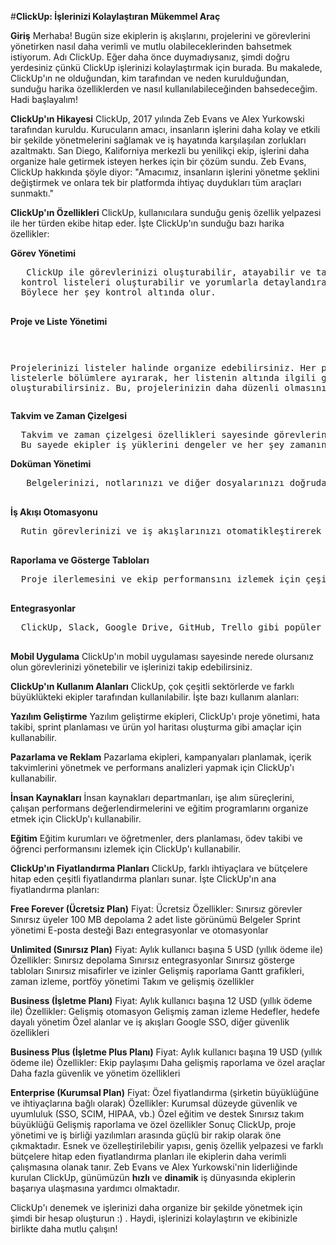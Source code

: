 #**ClickUp: İşlerinizi Kolaylaştıran Mükemmel Araç**

**Giriş**
Merhaba! Bugün size ekiplerin iş akışlarını, projelerini ve görevlerini yönetirken nasıl daha verimli ve mutlu olabileceklerinden bahsetmek istiyorum. 
Adı ClickUp. Eğer daha önce duymadıysanız, şimdi doğru yerdesiniz çünkü ClickUp işlerinizi kolaylaştırmak için burada. 
Bu makalede, ClickUp'ın ne olduğundan, kim tarafından ve neden kurulduğundan, sunduğu harika özelliklerden ve nasıl kullanılabileceğinden bahsedeceğim. Hadi başlayalım!

**ClickUp'ın Hikayesi**
ClickUp, 2017 yılında Zeb Evans ve Alex Yurkowski tarafından kuruldu. Kurucuların amacı, 
insanların işlerini daha kolay ve etkili bir şekilde yönetmelerini sağlamak ve iş hayatında karşılaşılan zorlukları azaltmaktı. 
San Diego, Kaliforniya merkezli bu yenilikçi ekip, işlerini daha organize hale getirmek isteyen herkes için bir çözüm sundu. 
Zeb Evans, ClickUp hakkında şöyle diyor: "Amacımız, insanların işlerini yönetme şeklini değiştirmek ve onlara tek bir platformda ihtiyaç duydukları tüm araçları sunmaktı."

**ClickUp'ın Özellikleri**
ClickUp, kullanıcılara sunduğu geniş özellik yelpazesi ile her türden ekibe hitap eder. İşte ClickUp'ın sunduğu bazı harika özellikler:

  **Görev Yönetimi**
  <pre>
   ClickUp ile görevlerinizi oluşturabilir, atayabilir ve takip edebilirsiniz. Görevlerinize alt görevler ekleyebilir, 
  kontrol listeleri oluşturabilir ve yorumlarla detaylandırabilirsiniz. 
  Böylece her şey kontrol altında olur.
  </pre>

  **Proje ve Liste Yönetimi**
    <pre>

  Projelerinizi listeler halinde organize edebilirsiniz. 
  Her projeyi listelerle bölümlere ayırarak, her listenin altında ilgili görevleri oluşturabilirsiniz.
  Bu, projelerinizin daha düzenli olmasını sağlar.
</pre>

  **Takvim ve Zaman Çizelgesi**
  <pre>
  Takvim ve zaman çizelgesi özellikleri sayesinde görevlerinizi ve projelerinizi planlayabilirsiniz. 
  Bu sayede ekipler iş yüklerini dengeler ve her şey zamanında tamamlanır.
</pre>
  **Doküman Yönetimi**
  <pre>
   Belgelerinizi, notlarınızı ve diğer dosyalarınızı doğrudan ClickUp üzerinde oluşturabilir ve saklayabilirsiniz. Bilgi paylaşımı ve iş birliği artık çok daha kolay.
  </pre>
  **İş Akışı Otomasyonu**
  <pre>
  Rutin görevlerinizi ve iş akışlarınızı otomatikleştirerek verimliliğinizi artırabilirsiniz. Bu, zaman kazanmanızı sağlar ve daha önemli işlere odaklanabilirsiniz.
  </pre>
  **Raporlama ve Gösterge Tabloları**
  <pre>
  Proje ilerlemesini ve ekip performansını izlemek için çeşitli raporlama ve gösterge tablosu seçenekleri sunar. Bu, yöneticilerin daha bilinçli kararlar almasına yardımcı olur.
  </pre>
  **Entegrasyonlar**
  <pre>
  ClickUp, Slack, Google Drive, GitHub, Trello gibi popüler uygulamalarla entegre olabilir. Bu sayede mevcut araçlarınızla sorunsuz bir şekilde çalışabilirsiniz.
  </pre>
  **Mobil Uygulama**
  ClickUp'ın mobil uygulaması sayesinde nerede olursanız olun görevlerinizi yönetebilir ve işlerinizi takip edebilirsiniz.


**ClickUp'ın Kullanım Alanları**
ClickUp, çok çeşitli sektörlerde ve farklı büyüklükteki ekipler tarafından kullanılabilir. İşte bazı kullanım alanları:

  **Yazılım Geliştirme**
  Yazılım geliştirme ekipleri, ClickUp'ı proje yönetimi, hata takibi, sprint planlaması ve ürün yol haritası oluşturma gibi amaçlar için kullanabilir.

  **Pazarlama ve Reklam**
  Pazarlama ekipleri, kampanyaları planlamak, içerik takvimlerini yönetmek ve performans analizleri yapmak için ClickUp'ı kullanabilir.

  **İnsan Kaynakları**
  İnsan kaynakları departmanları, işe alım süreçlerini, çalışan performans değerlendirmelerini ve eğitim programlarını organize etmek için ClickUp'ı kullanabilir.

  **Eğitim**
  Eğitim kurumları ve öğretmenler, ders planlaması, ödev takibi ve öğrenci performansını izlemek için ClickUp'ı kullanabilir.


**ClickUp'ın Fiyatlandırma Planları**
ClickUp, farklı ihtiyaçlara ve bütçelere hitap eden çeşitli fiyatlandırma planları sunar. İşte ClickUp'ın ana fiyatlandırma planları:

**Free Forever (Ücretsiz Plan)**
Fiyat: Ücretsiz
Özellikler:
  Sınırsız görevler
  Sınırsız üyeler
  100 MB depolama
  2 adet liste görünümü
  Belgeler
  Sprint yönetimi
  E-posta desteği
  Bazı entegrasyonlar ve otomasyonlar
  
**Unlimited (Sınırsız Plan)**
Fiyat: Aylık kullanıcı başına 5 USD (yıllık ödeme ile)
Özellikler:
  Sınırsız depolama
  Sınırsız entegrasyonlar
  Sınırsız gösterge tabloları
  Sınırsız misafirler ve izinler
  Gelişmiş raporlama
  Gantt grafikleri, zaman izleme, portföy yönetimi
  Takım ve gelişmiş özellikler
  
**Business (İşletme Planı)**
Fiyat: Aylık kullanıcı başına 12 USD (yıllık ödeme ile)
Özellikler:
  Gelişmiş otomasyon
  Gelişmiş zaman izleme
  Hedefler, hedefe dayalı yönetim
  Özel alanlar ve iş akışları
  Google SSO, diğer güvenlik özellikleri
  
**Business Plus (İşletme Plus Planı)**
Fiyat: Aylık kullanıcı başına 19 USD (yıllık ödeme ile)
Özellikler:
  Ekip paylaşımı
  Daha gelişmiş raporlama ve özel araçlar
  Daha fazla güvenlik ve yönetim özellikleri
  
**Enterprise (Kurumsal Plan)**
Fiyat: Özel fiyatlandırma (şirketin büyüklüğüne ve ihtiyaçlarına bağlı olarak)
Özellikler:
  Kurumsal düzeyde güvenlik ve uyumluluk (SSO, SCIM, HIPAA, vb.)
  Özel eğitim ve destek
  Sınırsız takım büyüklüğü
  Gelişmiş raporlama ve özel özellikler
Sonuç
ClickUp, proje yönetimi ve iş birliği yazılımları arasında güçlü bir rakip olarak öne çıkmaktadır. 
Esnek ve özelleştirilebilir yapısı, geniş özellik yelpazesi ve farklı bütçelere hitap eden fiyatlandırma planları ile 
ekiplerin daha verimli çalışmasına olanak tanır. 
  Zeb Evans ve Alex Yurkowski'nin liderliğinde kurulan ClickUp, günümüzün **hızlı** ve **dinamik** iş dünyasında ekiplerin başarıya ulaşmasına yardımcı olmaktadır.

ClickUp'ı denemek ve işlerinizi daha organize bir şekilde yönetmek için şimdi bir hesap oluşturun :) . Haydi, işlerinizi kolaylaştırın ve ekibinizle birlikte daha mutlu çalışın!

